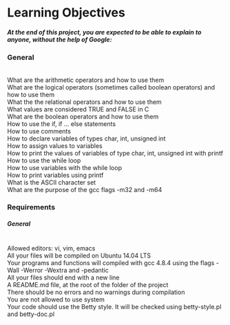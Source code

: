 <h1> Learning Objectives </h1> 

<h5> At the end of this project, you are expected to be able to explain to anyone, without the help of Google: </h5> 

<h3> General </h3> 

<p> 
<br> What are the arithmetic operators and how to use them
<br> What are the logical operators (sometimes called boolean operators) and how to use them
<br> What the the relational operators and how to use them
<br> What values are considered TRUE and FALSE in C
<br> What are the boolean operators and how to use them
<br> How to use the if, if ... else statements
<br> How to use comments
<br> How to declare variables of types char, int, unsigned int
<br> How to assign values to variables
<br> How to print the values of variables of type char, int, unsigned int with printf
<br> How to use the while loop
<br> How to use variables with the while loop
<br> How to print variables using printf
<br> What is the ASCII character set
<br> What are the purpose of the gcc flags -m32 and -m64
</p>

<h3> Requirements </h3>


<h5> General </h5> 

<p> 
<br> Allowed editors: vi, vim, emacs
<br> All your files will be compiled on Ubuntu 14.04 LTS
<br> Your programs and functions will compiled with gcc 4.8.4 using the flags -Wall -Werror -Wextra and -pedantic
<br> All your files should end with a new line
<br> A README.md file, at the root of the folder of the project
<br> There should be no errors and no warnings during compilation
<br> You are not allowed to use system
<br> Your code should use the Betty style. It will be checked using betty-style.pl and betty-doc.pl
</p>
